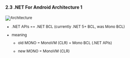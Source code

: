 #### 2.3 .NET For Android Architecture 1

<small>

![Architecture](https://docs.microsoft.com/en-us/xamarin/android/internals/architecture-images/architecture1.png "Architecture")

*   .NET APIs == .NET BCL (currently .NET 5+ BCL,  was Mono BCL)

*   meaning

    *   old MONO = MonoVM (CLR) + Mono BCL (.NET APIs)

    *   new MONO = MonoVM (CLR) 

</small>